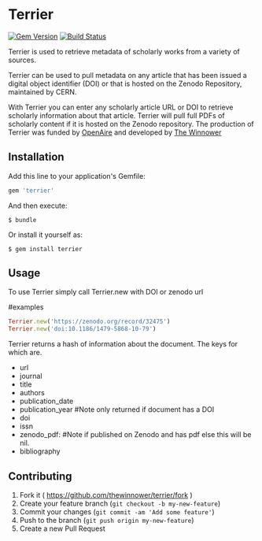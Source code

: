 # Terrier

[![Gem Version](https://badge.fury.io/rb/terrier.svg)](http://badge.fury.io/rb/terrier) [![Build Status](https://secure.travis-ci.org/thewinnower/terrier.svg?branch=master)](http://travis-ci.org/thewinnower/terrier)

Terrier is used to retrieve metadata of scholarly works from a variety of sources.

Terrier can be used to pull metadata on any article that has been issued a digital object identifier (DOI) or that is hosted on the Zenodo Repository, maintained by CERN.

With Terrier you can enter any scholarly article URL or DOI to retrieve scholarly information about that article.  Terrier will pull full PDFs of scholarly content if it is hosted on the Zenodo repository.  The production of Terrier was funded by [OpenAire](https://www.openaire.eu/openaire-open-peer-review-tenders) and developed by [The Winnower](thewinnower.com)


## Installation

Add this line to your application's Gemfile:

```ruby
gem 'terrier'
```

And then execute:

    $ bundle

Or install it yourself as:

    $ gem install terrier

## Usage

To use Terrier simply call Terrier.new with DOI or zenodo url

#examples

```ruby
Terrier.new('https://zenodo.org/record/32475')
Terrier.new('doi:10.1186/1479-5868-10-79')
```

Terrier returns a hash of information about the document. The keys for which are.

* url
* journal
* title
* authors
* publication_date
* publication_year #Note only returned if document has a DOI
* doi
* issn
* zenodo_pdf: #Note if published on Zenodo and has pdf else this will be nil.
* bibliography

## Contributing

1. Fork it ( https://github.com/thewinnower/terrier/fork )
2. Create your feature branch (`git checkout -b my-new-feature`)
3. Commit your changes (`git commit -am 'Add some feature'`)
4. Push to the branch (`git push origin my-new-feature`)
5. Create a new Pull Request
